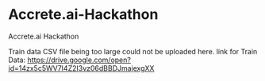 # Accrete.ai-Hackathon
Accrete.ai Hackathon


Train data CSV file being too large could not be uploaded here.
link for Train Data: https://drive.google.com/open?id=14zx5c5WV7I4Z2I3vz06dBBDJmajexgXX
